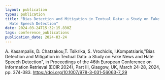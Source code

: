```yaml
---
layout: publication
types: publication
title: "Bias Detection and Mitigation in Textual Data: a Study on Fake News and
  Hate Speech Detection"
date: 2024-03-24T15:32:15.830Z
tags: conference_publications
publication_date: 2024-03-24
---
```

<!--StartFragment-->

A. Kasampalis, D. Chatzakou,T. Tsikrika, S. Vrochidis, I.Kompatsiaris,"Bias Detection and Mitigation in Textual Data: a Study on Fake News and Hate Speech Detection", in Proceedings of the 46th European Conference on Information Retrieval (ECIR 2024), Part III, Glasgow, UK, March 24-28, 2024, pp. 374-383. <https://doi.org/10.1007/978-3-031-56063-7_29>

<!--EndFragment-->